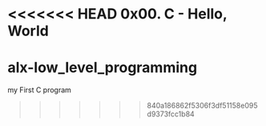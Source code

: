<<<<<<< HEAD
0x00. C - Hello, World
=======
# alx-low_level_programming
my First C program
>>>>>>> 840a186862f5306f3df51158e095d9373fcc1b84
